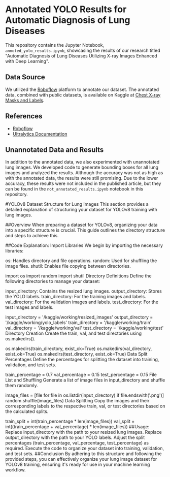 # Annotated YOLO Results for Automatic Diagnosis of Lung Diseases

This repository contains the Jupyter Notebook, `annoted_yolo_results.ipynb`, showcasing the results of our research titled "Automatic Diagnosis of Lung Diseases Utilizing X-ray Images Enhanced with Deep Learning".

## Data Source

We utilized the [Roboflow](https://roboflow.com/) platform to annotate our dataset. The annotated data, combined with public datasets, is available on Kaggle at [Chest X-ray Masks and Labels](https://www.kaggle.com/datasets/nikhilpandey360/chest-xray-masks-and-labels).

## References

- [Roboflow](https://roboflow.com/)
- [Ultralytics Documentation](https://docs.ultralytics.com/tr)
## Unannotated Data and Results

In addition to the annotated data, we also experimented with unannotated lung images. We developed code to generate bounding boxes for all lung images and analyzed the results. Although the accuracy was not as high as with the annotated data, the results were still promising. Due to the lower accuracy, these results were not included in the published article, but they can be found in the `not_annotated_results.ipynb` notebook in this repository.


#YOLOv8 Dataset Structure for Lung Images
This section provides a detailed explanation of structuring your dataset for YOLOv8 training with lung images.

##Overview
When preparing a dataset for YOLOv8, organizing your data into a specific structure is crucial. This guide outlines the directory structure and steps to achieve this.

##Code Explanation:
Import Libraries
We begin by importing the necessary libraries:

os: Handles directory and file operations.
random: Used for shuffling the image files.
shutil: Enables file copying between directories.





import os
import random
import shutil
Directory Definitions
Define the following directories to manage your dataset:

input_directory: Contains the resized lung images.
output_directory: Stores the YOLO labels.
train_directory: For the training images and labels.
val_directory: For the validation images and labels.
test_directory: For the test images and labels.





input_directory = '/kaggle/working/resized_images'
output_directory = '/kaggle/working/yolo_labels'
train_directory = '/kaggle/working/train'
val_directory = '/kaggle/working/val'
test_directory = '/kaggle/working/test'
Directory Creation
Create the train, val, and test directories using os.makedirs().









os.makedirs(train_directory, exist_ok=True)
os.makedirs(val_directory, exist_ok=True)
os.makedirs(test_directory, exist_ok=True)
Data Split Percentages
Define the percentages for splitting the dataset into training, validation, and test sets.





train_percentage = 0.7
val_percentage = 0.15
test_percentage = 0.15
File List and Shuffling
Generate a list of image files in input_directory and shuffle them randomly.


image_files = [file for file in os.listdir(input_directory) if file.endswith('.png')]
random.shuffle(image_files)
Data Splitting
Copy the images and their corresponding labels to the respective train, val, or test directories based on the calculated splits.


train_split = int(train_percentage * len(image_files))
val_split = int((train_percentage + val_percentage) * len(image_files))
##Usage:
Replace input_directory with the path to your resized lung images.
Replace output_directory with the path to your YOLO labels.
Adjust the split percentages (train_percentage, val_percentage, test_percentage) as required.
Execute the code to organize your dataset into training, validation, and test sets.
##Conclusion
By adhering to this structure and following the provided steps, you can effectively organize your lung image dataset for YOLOv8 training, ensuring it's ready for use in your machine learning workflow.







